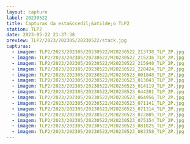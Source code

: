 ```yaml
---
layout: capture
label: 20230522
title: Capturas da esta&ccedil;&atilde;o TLP2
station: TLP2
date: 2023-05-22 21:37:38
preview: TLP2/2023/202305/20230522/stack.jpg
capturas:
  - imagem: TLP2/2023/202305/20230522/M20230522_213738_TLP_2P.jpg
  - imagem: TLP2/2023/202305/20230522/M20230522_215236_TLP_2P.jpg
  - imagem: TLP2/2023/202305/20230522/M20230522_215940_TLP_2P.jpg
  - imagem: TLP2/2023/202305/20230522/M20230522_220424_TLP_2P.jpg
  - imagem: TLP2/2023/202305/20230522/M20230523_001848_TLP_2P.jpg
  - imagem: TLP2/2023/202305/20230522/M20230523_013043_TLP_2P.jpg
  - imagem: TLP2/2023/202305/20230522/M20230523_014119_TLP_2P.jpg
  - imagem: TLP2/2023/202305/20230522/M20230523_044201_TLP_2P.jpg
  - imagem: TLP2/2023/202305/20230522/M20230523_064956_TLP_2P.jpg
  - imagem: TLP2/2023/202305/20230522/M20230523_071141_TLP_2P.jpg
  - imagem: TLP2/2023/202305/20230522/M20230523_071314_TLP_2P.jpg
  - imagem: TLP2/2023/202305/20230522/M20230523_072805_TLP_2P.jpg
  - imagem: TLP2/2023/202305/20230522/M20230523_075154_TLP_2P.jpg
  - imagem: TLP2/2023/202305/20230522/M20230523_081825_TLP_2P.jpg
  - imagem: TLP2/2023/202305/20230522/M20230523_083358_TLP_2P.jpg
---
```

